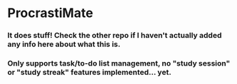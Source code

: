 # ProcrastiMate

### It does stuff! Check the other repo if I haven't actually added any info here about what this is.

### Only supports task/to-do list management, no "study session" or "study streak" features implemented... yet.